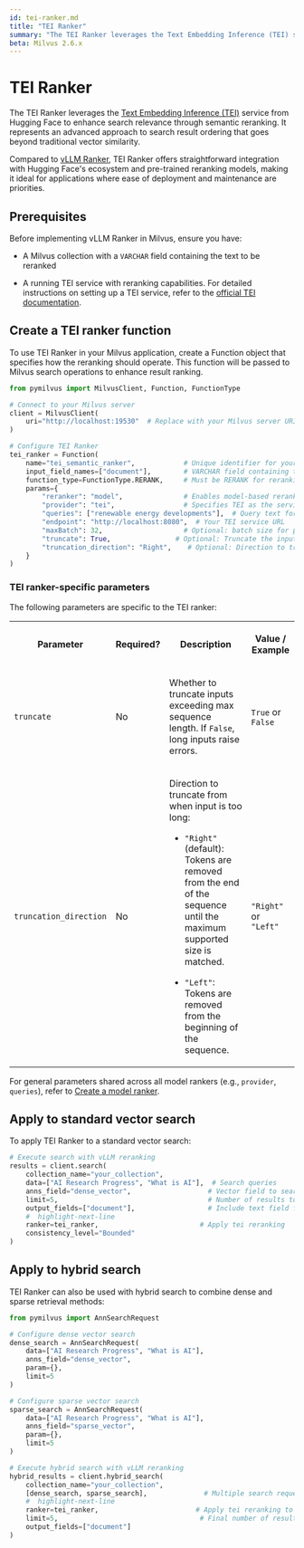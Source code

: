 ```yaml
---
id: tei-ranker.md
title: "TEI Ranker"
summary: "The TEI Ranker leverages the Text Embedding Inference (TEI) service from Hugging Face to enhance search relevance through semantic reranking. It represents an advanced approach to search result ordering that goes beyond traditional vector similarity."
beta: Milvus 2.6.x
---
```


# TEI Ranker

The TEI Ranker leverages the [Text Embedding Inference (TEI)](tei-ranker.md) service from Hugging Face to enhance search relevance through semantic reranking. It represents an advanced approach to search result ordering that goes beyond traditional vector similarity.

Compared to [vLLM Ranker](vllm-ranker.md), TEI Ranker offers straightforward integration with Hugging Face's ecosystem and pre-trained reranking models, making it ideal for applications where ease of deployment and maintenance are priorities.

## Prerequisites

Before implementing vLLM Ranker in Milvus, ensure you have:

- A Milvus collection with a `VARCHAR` field containing the text to be reranked

- A running TEI service with reranking capabilities. For detailed instructions on setting up a TEI service, refer to the [official TEI documentation](https://huggingface.co/docs/text-embeddings-inference/en/quick_tour).

## Create a TEI ranker function

To use TEI Ranker in your Milvus application, create a Function object that specifies how the reranking should operate. This function will be passed to Milvus search operations to enhance result ranking.

```python
from pymilvus import MilvusClient, Function, FunctionType

# Connect to your Milvus server
client = MilvusClient(
    uri="http://localhost:19530"  # Replace with your Milvus server URI
)

# Configure TEI Ranker
tei_ranker = Function(
    name="tei_semantic_ranker",            # Unique identifier for your ranker
    input_field_names=["document"],        # VARCHAR field containing text to rerank
    function_type=FunctionType.RERANK,     # Must be RERANK for reranking functions
    params={
        "reranker": "model",               # Enables model-based reranking
        "provider": "tei",                 # Specifies TEI as the service provider
        "queries": ["renewable energy developments"],  # Query text for relevance evaluation
        "endpoint": "http://localhost:8080",  # Your TEI service URL
        "maxBatch": 32,                    # Optional: batch size for processing (default: 32)
        "truncate": True,                # Optional: Truncate the inputs that are longer than the maximum supported size
        "truncation_direction": "Right",    # Optional: Direction to truncate the inputs
    }
)
```

### TEI ranker-specific parameters

The following parameters are specific to the TEI ranker:

<table>
   <tr>
     <th><p>Parameter</p></th>
     <th><p>Required?</p></th>
     <th><p>Description</p></th>
     <th><p>Value / Example</p></th>
   </tr>
   <tr>
     <td><p><code>truncate</code></p></td>
     <td><p>No</p></td>
     <td><p>Whether to truncate inputs exceeding max sequence length. If <code>False</code>, long inputs raise errors.</p></td>
     <td><p><code>True</code> or <code>False</code></p></td>
   </tr>
   <tr>
     <td><p><code>truncation_direction</code></p></td>
     <td><p>No</p></td>
     <td><p>Direction to truncate from when input is too long:</p>
<ul>
<li><p><code>"Right"</code> (default):  Tokens are removed from the end of the sequence until the maximum supported size is matched.</p></li>
<li><p><code>"Left"</code>: Tokens are removed from the beginning of the sequence.</p></li>
</ul></td>
     <td><p><code>"Right"</code> or <code>"Left"</code></p></td>
   </tr>
</table>

<div class="alert note">

For general parameters shared across all model rankers (e.g., `provider`, `queries`), refer to [Create a model ranker](model-ranker-overview.md#Create-a-model-ranker).

</div>

## Apply to standard vector search

To apply TEI Ranker to a standard vector search:

```python
# Execute search with vLLM reranking
results = client.search(
    collection_name="your_collection",
    data=["AI Research Progress", "What is AI"],  # Search queries
    anns_field="dense_vector",                   # Vector field to search
    limit=5,                                     # Number of results to return
    output_fields=["document"],                  # Include text field for reranking
    #  highlight-next-line
    ranker=tei_ranker,                         # Apply tei reranking
    consistency_level="Bounded"
)
```

## Apply to hybrid search

TEI Ranker can also be used with hybrid search to combine dense and sparse retrieval methods:

```python
from pymilvus import AnnSearchRequest

# Configure dense vector search
dense_search = AnnSearchRequest(
    data=["AI Research Progress", "What is AI"],
    anns_field="dense_vector",
    param={},
    limit=5
)

# Configure sparse vector search  
sparse_search = AnnSearchRequest(
    data=["AI Research Progress", "What is AI"],
    anns_field="sparse_vector", 
    param={},
    limit=5
)

# Execute hybrid search with vLLM reranking
hybrid_results = client.hybrid_search(
    collection_name="your_collection",
    [dense_search, sparse_search],              # Multiple search requests
    #  highlight-next-line
    ranker=tei_ranker,                        # Apply tei reranking to combined results
    limit=5,                                   # Final number of results
    output_fields=["document"]
)
```